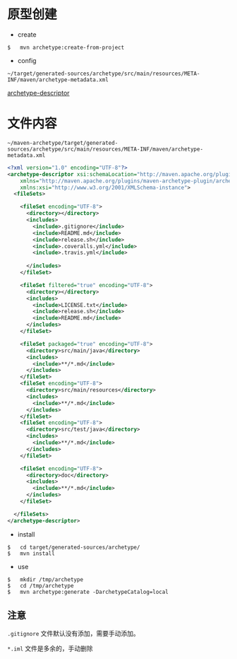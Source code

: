 # 原型创建

- create

```
$   mvn archetype:create-from-project
```

- config

```
~/target/generated-sources/archetype/src/main/resources/META-INF/maven/archetype-metadata.xml
```

[archetype-descriptor](http://maven.apache.org/archetype/archetype-models/archetype-descriptor/archetype-descriptor.html)

# 文件内容

`~/maven-archetype/target/generated-sources/archetype/src/main/resources/META-INF/maven/archetype-metadata.xml`


```xml
<?xml version="1.0" encoding="UTF-8"?>
<archetype-descriptor xsi:schemaLocation="http://maven.apache.org/plugins/maven-archetype-plugin/archetype-descriptor/1.0.0 http://maven.apache.org/xsd/archetype-descriptor-1.0.0.xsd" name="maven-archetype"
    xmlns="http://maven.apache.org/plugins/maven-archetype-plugin/archetype-descriptor/1.0.0"
    xmlns:xsi="http://www.w3.org/2001/XMLSchema-instance">
  <fileSets>

    <fileSet encoding="UTF-8">
      <directory></directory>
      <includes>
        <include>.gitignore</include>
        <include>README.md</include>
        <include>release.sh</include>
        <include>.coveralls.yml</include>
        <include>.travis.yml</include>
        
      </includes>
    </fileSet>

    <fileSet filtered="true" encoding="UTF-8">
      <directory></directory>
      <includes>
        <include>LICENSE.txt</include>
        <include>release.sh</include>
        <include>README.md</include>
      </includes>
    </fileSet>

    <fileSet packaged="true" encoding="UTF-8">
      <directory>src/main/java</directory>
      <includes>
        <include>**/*.md</include>
      </includes>
    </fileSet>
    <fileSet encoding="UTF-8">
      <directory>src/main/resources</directory>
      <includes>
        <include>**/*.md</include>
      </includes>
    </fileSet>
    <fileSet encoding="UTF-8">
      <directory>src/test/java</directory>
      <includes>
        <include>**/*.md</include>
      </includes>
    </fileSet>

    <fileSet encoding="UTF-8">
      <directory>doc</directory>
      <includes>
        <include>**/*.md</include>
      </includes>
    </fileSet>

  </fileSets>
</archetype-descriptor>
```

- install

```
$   cd target/generated-sources/archetype/
$   mvn install
```


- use

```
$   mkdir /tmp/archetype
$   cd /tmp/archetype
$   mvn archetype:generate -DarchetypeCatalog=local
```

## 注意

`.gitignore` 文件默认没有添加，需要手动添加。

`*.iml` 文件是多余的，手动删除





